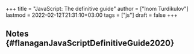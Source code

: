 +++
title = "JavaScript: The definitive guide"
author = ["Inom Turdikulov"]
lastmod = 2022-02-12T21:31:10+03:00
tags = ["js"]
draft = false
+++

## Notes {#flanaganJavaScriptDefinitiveGuide2020}
